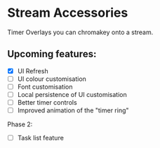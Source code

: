 # Stream Accessories

Timer Overlays you can chromakey onto a stream.


## Upcoming features:

- [x] UI Refresh
- [ ] UI colour customisation
- [ ] Font customisation
- [ ] Local persistence of UI customisation
- [ ] Better timer controls
- [ ] Improved animation of the "timer ring"

Phase 2:
- [ ] Task list feature
